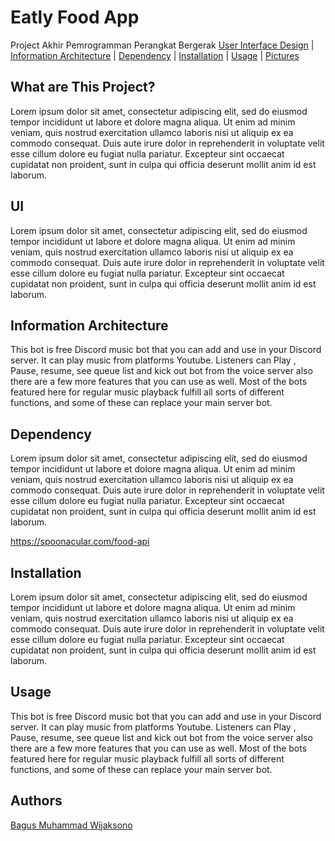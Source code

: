 # Eatly Food App 
Project Akhir Pemrogramman Perangkat Bergerak
[User Interface Design](#Ui) | [Information Architecture](#IA)  | [Dependency](#Dependency) | [Installation](#installation) | [Usage](#usage) | [Pictures](#picture)

## What are This Project?
Lorem ipsum dolor sit amet, consectetur adipiscing elit, sed do eiusmod tempor incididunt ut labore et dolore magna aliqua. Ut enim ad minim veniam, quis nostrud exercitation ullamco laboris nisi ut aliquip ex ea commodo consequat. Duis aute irure dolor in reprehenderit in voluptate velit esse cillum dolore eu fugiat nulla pariatur. Excepteur sint occaecat cupidatat non proident, sunt in culpa qui officia deserunt mollit anim id est laborum.

## UI
Lorem ipsum dolor sit amet, consectetur adipiscing elit, sed do eiusmod tempor incididunt ut labore et dolore magna aliqua. Ut enim ad minim veniam, quis nostrud exercitation ullamco laboris nisi ut aliquip ex ea commodo consequat. Duis aute irure dolor in reprehenderit in voluptate velit esse cillum dolore eu fugiat nulla pariatur. Excepteur sint occaecat cupidatat non proident, sunt in culpa qui officia deserunt mollit anim id est laborum.

## Information Architecture 
This bot is free Discord music bot that you can add and use in your Discord server. It can play music from platforms Youtube. Listeners can Play , Pause, resume, see queue list and kick out bot from the voice server also there are a few more features that you can use as well. Most of the bots featured here for regular music playback fulfill all sorts of different functions, and some of these can replace your main server bot. 

## Dependency
Lorem ipsum dolor sit amet, consectetur adipiscing elit, sed do eiusmod tempor incididunt ut labore et dolore magna aliqua. Ut enim ad minim veniam, quis nostrud exercitation ullamco laboris nisi ut aliquip ex ea commodo consequat. Duis aute irure dolor in reprehenderit in voluptate velit esse cillum dolore eu fugiat nulla pariatur. Excepteur sint occaecat cupidatat non proident, sunt in culpa qui officia deserunt mollit anim id est laborum.

https://spoonacular.com/food-api

## Installation
Lorem ipsum dolor sit amet, consectetur adipiscing elit, sed do eiusmod tempor incididunt ut labore et dolore magna aliqua. Ut enim ad minim veniam, quis nostrud exercitation ullamco laboris nisi ut aliquip ex ea commodo consequat. Duis aute irure dolor in reprehenderit in voluptate velit esse cillum dolore eu fugiat nulla pariatur. Excepteur sint occaecat cupidatat non proident, sunt in culpa qui officia deserunt mollit anim id est laborum.

## Usage 
This bot is free Discord music bot that you can add and use in your Discord server. It can play music from platforms Youtube. Listeners can Play , Pause, resume, see queue list and kick out bot from the voice server also there are a few more features that you can use as well. Most of the bots featured here for regular music playback fulfill all sorts of different functions, and some of these can replace your main server bot. 


## Authors
[Bagus Muhammad Wijaksono](https://github.com/baguswijaksono)

